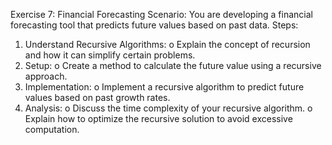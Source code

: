 
Exercise 7: Financial Forecasting
Scenario: 
You are developing a financial forecasting tool that predicts future values based on past data.
Steps:
1.	Understand Recursive Algorithms:
o	Explain the concept of recursion and how it can simplify certain problems.
2.	Setup:
o	Create a method to calculate the future value using a recursive approach.
3.	Implementation:
o	Implement a recursive algorithm to predict future values based on past growth rates.
4.	Analysis:
o	Discuss the time complexity of your recursive algorithm.
o	Explain how to optimize the recursive solution to avoid excessive computation.

